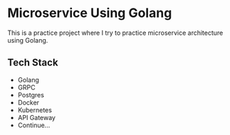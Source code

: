 # Microservice Using Golang
This is a practice project where I try to practice microservice architecture using Golang.

## Tech Stack
- Golang
- GRPC
- Postgres
- Docker
- Kubernetes
- API Gateway
- Continue...